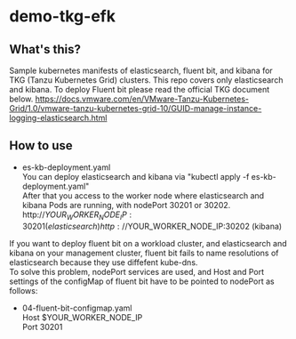 # demo-tkg-efk
## What's this?
Sample kubernetes manifests of elasticsearch, fluent bit, and kibana for TKG (Tanzu Kubernetes Grid) clusters.
This repo covers only elasticsearch and kibana. To deploy Fluent bit please read the official TKG document below.
https://docs.vmware.com/en/VMware-Tanzu-Kubernetes-Grid/1.0/vmware-tanzu-kubernetes-grid-10/GUID-manage-instance-logging-elasticsearch.html

## How to use
- es-kb-deployment.yaml  
You can deploy elasticsearch and kibana via "kubectl apply -f es-kb-deployment.yaml"  
After that you access to the worker node where elasticsearch and kibana Pods are running, with nodePort 30201 or 30202.  
http://$YOUR_WORKER_NODE_IP:30201 (elasticsearch)  
http://$YOUR_WORKER_NODE_IP:30202 (kibana)  

If you want to deploy fluent bit on a workload cluster, and elasticsearch and kibana on your management cluster, fluent bit fails to name resolutions of elasticsearch because they use diffefent kube-dns.  
To solve this problem, nodePort services are used, and Host and Port settings of the configMap of fluent bit have to be pointed to nodePort as follows:  
- 04-fluent-bit-configmap.yaml  
Host     $YOUR_WORKER_NODE_IP  
Port     30201  
